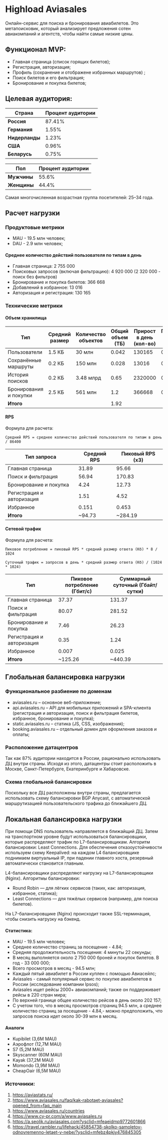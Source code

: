 # Highload Aviasales
Онлайн-сервис для поиска и бронирования авиабилетов. Это метапоисковик, который анализирует предложения сотен авиакомпаний и агентств, чтобы найти самые низкие цены.

## Функционал MVP:
- Главная страница (список горящих билетов);
- Регистрация, авторизация;
- Профиль (сохранение и отображене избранных маршрутов) ;
- Поиск билетов и его фильтрация;
- Бронирование и покупка билетов;

## Целевая аудитория:
| Страна         | Процент аудитории | 
|--------------------|-------------------|
| **Россия**    | 87.41%          |
| **Германия**          | 1.55%         |
| **Нидерланды**| 1.23%          |
| **США**          | 0.96%        |
| **Беларусь**    | 0.75%          |

| Пол | Процент аудитории |
|------------|--------------|
| **Мужчины**  | 55.6% |
| **Женщины**  | 44.4% |

Самая многочисленная возрастная группа посетителей: 25–34 года.

## Расчет нагрузки
### Продуктовые метрики
- MAU - 19.5 млн человек;
- DAU - 2.9 млн человек;

#### Среднее количество действий пользователя по типам в день
- Главная страница: 2 755 000
- Поисковых запросов (включая фильтрацию): 4 920 000 (2 320 000 - поиск без фильтров)
- Бронирование и покупка билетов: 366 668
- Добавлений в избранное: 13 016
- Авторизация и регистрация: 130 165

### Технические метрики
#### Объем хранилища
| Тип | Средний размер | Количество объектов | Общий объем (ТБ) | Прирост в день (кол-во) | Прирост в день (ГБ) | Прирост в месяц (ГБ) |
|------------|--------------|--------------|--------------|--------------|--------------|--------------|
| Пользователи  | 1.5 КБ | 30 млн | 0.042 | 130165 | 0.19 | 5.59 | 
| Сохранённые маршруты  | 0.2 КБ | 150 млн | 0.028 | 13016 | 0.0025 | 0.074 | 
| История поисков  | 0.2 КБ | 3.48 млрд | 0.65 | 2320000 | 0.44 | 13.3 | 
| Бронирования и покупки  | 2.5 КБ | 561 млн | 1.2 | 366668 | 0.87 | 26.1 | 
| **Итого**  | |  | 1.92 | | | |

#### RPS
Формула для расчета: 

`Средний RPS = среднее количество действий пользователя по типам в день / 86400`

| Тип запроса | Средний RPS	 | Пиковый RPS (x3) |
|------------|--------------|--------------|
| Главная страница | 31.89 | 95.66  |
| Поиск и фильтрация | 56.94 | 170.83 |
| Бронирование и покупка | 4.24 | 12.73 |
| Регистрация и авторизация| 1.51 | 4.52 |
| Избранное | 0.151 | 0.453 |
| **Итого** | ~94.73 | ~284.19 |

#### Сетевой трафик
Формула для расчета: 

`Пиковое потребление = пиковый RPS * средний размер ответа (Кб) * 8 / 1024`

`Суточный трафик = запросов в день * средний размер ответа (Кб) / (1024 * 1024)`

| Тип | Пиковое потребление (Гбит/с) | Суммарный суточный (Гбайт/сутки) |
|------------|--------------|--------------|
| Главная страница | 37.37 | 131.37 |
| Поиск и фильтрация | 80.07 | 281.52 |
| Бронирование и покупка | 7.46 | 26.23 |
| Регистрация и авторизация| 0.35 | 1.24 |
| Избранное | 0.007 | 0.025 |
| **Итого** | ~125.26 | ~440.39 |

## Глобальная балансировка нагрузки

### Функциональное разбиение по доменам
- aviasales.ru – основное веб-приложение;
- api.aviasales.ru – API для мобильных приложений и SPA-клиента (регистрация и авторизация, поиск и фильтрация билетов, избранное, бронирование и покупка);
- static.aviasales.ru – статика (JS, CSS, изображения);
- booking.aviasales.ru – отдельный домен для оформления заказов и оплаты;

### Расположение датацентров
Так как 87% аудитории находится в России, рационально использовать ДЦ внутри страны. Исходя из этого, датацентры стоит расположить в Москве, Санкт-Петербурге, Екатеринбурге и Хабаровске.

### Схема глобальной балансировки
Поскольку все ДЦ расположены внутри страны, предлагается использовать схему балансировки BGP Anycast, с автоматической маршрутизацией пользовательского трафика до ближайшего ДЦ.

## Локальная балансировка нагрузки
При помощи DNS пользователь направляется в ближайщий ДЦ. Затем на транспортном уровне будут использоваться балансировщики, которые распределяют трафик по L7-балансировщикам. Алгоритм балансировки: Least Connections.
Для обеспечения отказоустойчивости используем схему Keepalived: на каждом L4 балансировщике поднимаем виртуальный IP, при падении главного хоста, резервный автоматически становится главным.

L4-балансировщики распределяют нагрузку на L7-балансировщики (Nginx). Алгоритмы балансировки:
- Round Robin — для лёгких сервисов (таких, как: авторизация, избранное, статика);
- Least Connections — для тяжёлых сервисов (например, для поиска билетов).

 На L7-балансировщике (Nginx) происходит также SSL-терминация, чтобы снизить нагрузку на бэкенд.

#### Статистика:
- MAU - 19.5 млн человек;
- Среднее количество страниц за посещение - 4.84;
- Средняя продолжительность посещения: 4 минуты 22 секунды;
- В месяц выполняется около 2 750 000 броней и покупок билетов. В год - 33 000 000;
- Всего просмотров в месяц - 94.5 млн;
- Каждый пятый авиабилет в России куплен с помощью Авиасейлс;
- Aviasales - самый популярный сервис по покупке авиабилетов в России (исследование компании Ipsos);
- Aviasales ищет рейсы 2000+ авиакомпаний; также он поддерживает рейсы в 220 стран мира;
- По верхней границе общее количество рейсов в день около 202 157;
- С учетом того, что в месяц просмотров страниц 94.5 млн, а среднее количество страниц за посещение - 4.84,- можно предположить, что запросов поиска идет около 30-39 млн в месяц.

#### Аналоги
- Kupibilet (3,6M MAU)
- Аэрофлот (12,7M MAU)
- S7 (5,2M MAU)
- Skyscanner (60M MAU)
- Kayak (37,2M MAU)
- Momondo (3,9M MAU)
- CheapOair (6,5M MAU)

### Источники:
1. https://aviastats.ru/
2. https://www.aviasales.ru/faq/kak-rabotaet-aviasales?opened_from=faq_main
3. https://www.aviasales.ru/countries
4. https://www.cy-pr.com/a/www.aviasales.ru
5. https://a.seolik.ru/aviasales.com?ysclid=mfeaeidmp9772601866
6. https://travel.rambler.ru/lifehack/45854738-skolko-samoletov-odnovremenno-letaet-v-nebe/?ysclid=mfebz4pkjy476845305
